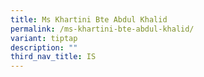 ```yaml
---
title: Ms Khartini Bte Abdul Khalid
permalink: /ms-khartini-bte-abdul-khalid/
variant: tiptap
description: ""
third_nav_title: IS
---
```

